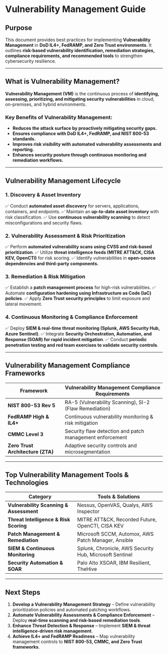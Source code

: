 # **Vulnerability Management Guide**

## **Purpose**
This document provides best practices for implementing **Vulnerability Management** in **DoD IL4+, FedRAMP, and Zero Trust environments**. It outlines **risk-based vulnerability identification, remediation strategies, compliance requirements, and recommended tools** to strengthen cybersecurity resilience.

---

## **What is Vulnerability Management?**
**Vulnerability Management (VM)** is the continuous process of **identifying, assessing, prioritizing, and mitigating security vulnerabilities** in cloud, on-premises, and hybrid environments.

### **Key Benefits of Vulnerability Management:**
- **Reduces the attack surface by proactively mitigating security gaps.**
- **Ensures compliance with DoD IL4+, FedRAMP, and NIST 800-53 standards.**
- **Improves risk visibility with automated vulnerability assessments and reporting.**
- **Enhances security posture through continuous monitoring and remediation workflows.**

---

## **Vulnerability Management Lifecycle**

### **1. Discovery & Asset Inventory**
✅ Conduct **automated asset discovery** for servers, applications, containers, and endpoints.
✅ Maintain an **up-to-date asset inventory** with risk classification.
✅ Use **continuous vulnerability scanning** to detect misconfigurations and security flaws.

### **2. Vulnerability Assessment & Risk Prioritization**
✅ Perform **automated vulnerability scans using CVSS and risk-based prioritization**.
✅ Utilize **threat intelligence feeds (MITRE ATT&CK, CISA KEV, OpenCTI)** for risk scoring.
✅ Identify vulnerabilities in **open-source dependencies and third-party components.**

### **3. Remediation & Risk Mitigation**
✅ Establish a **patch management process** for high-risk vulnerabilities.
✅ Automate **configuration hardening using Infrastructure as Code (IaC) policies**.
✅ Apply **Zero Trust security principles** to limit exposure and lateral movement.

### **4. Continuous Monitoring & Compliance Enforcement**
✅ Deploy **SIEM & real-time threat monitoring (Splunk, AWS Security Hub, Azure Sentinel)**.
✅ Integrate **Security Orchestration, Automation, and Response (SOAR) for rapid incident mitigation**.
✅ Conduct **periodic penetration testing and red team exercises to validate security controls**.

---

## **Vulnerability Management Compliance Frameworks**
| **Framework** | **Vulnerability Management Compliance Requirements** |
|-------------|--------------------------------|
| **NIST 800-53 Rev 5** | RA-5 (Vulnerability Scanning), SI-2 (Flaw Remediation) |
| **FedRAMP High & IL4+** | Continuous vulnerability monitoring & risk mitigation |
| **CMMC Level 3** | Security flaw detection and patch management enforcement |
| **Zero Trust Architecture (ZTA)** | Adaptive security controls and microsegmentation |

---

## **Top Vulnerability Management Tools & Technologies**
| **Category** | **Tools & Solutions** |
|-------------|-----------------------|
| **Vulnerability Scanning & Assessment** | Nessus, OpenVAS, Qualys, AWS Inspector |
| **Threat Intelligence & Risk Scoring** | MITRE ATT&CK, Recorded Future, OpenCTI, CISA KEV |
| **Patch Management & Remediation** | Microsoft SCCM, Automox, AWS Patch Manager, Ansible |
| **SIEM & Continuous Monitoring** | Splunk, Chronicle, AWS Security Hub, Microsoft Sentinel |
| **Security Automation & SOAR** | Palo Alto XSOAR, IBM Resilient, TheHive |

---

## **Next Steps**
1. **Develop a Vulnerability Management Strategy** – Define vulnerability prioritization policies and automated patching workflows.
2. **Automate Vulnerability Assessments & Compliance Enforcement** – Deploy **real-time scanning and risk-based remediation tools**.
3. **Enhance Threat Detection & Response** – Implement **SIEM & threat intelligence-driven risk management**.
4. **Achieve IL4+ and FedRAMP Readiness** – Map vulnerability management controls to **NIST 800-53, CMMC, and Zero Trust frameworks**.
